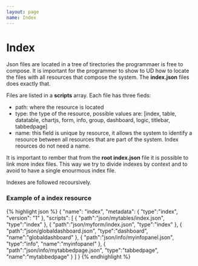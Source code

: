 ```yaml
---
layout: page
name: Index
---
```


# Index

Json files are located in a tree of tirectories the programmaer is free to compose.
It is important for the programmer to show to UD how to locate the files with all resources that compose the system.
The **index.json** files does exactly that.

Files are listed in a **scripts** array.
Each file has three fieds:

* path: where the resource is located
* type: the type of the resource, possible values are: [index, table, datatable, chartjs, form, info, group, dashboard, logic, titlebar, tabbedpage]
* name: this field is unique by resource, it allows the system to identify a resource between all resources that are part of the system. Index reources do not need a name.

It is important to rember that from the **root index.json** file it is possible to link more index files. This way we try to divide indexes by context and to avoid to have a single enourmous index file.

Indexes are followed recoursively.


### Example of a index resource

{% highlight json %}
{ 
  "name": "index",
  "metadata": { "type":"index", "version": "1" },
  "scripts": [
    { "path":"json/mytables/index.json", "type":"index" },
    { "path":"json/myform/index.json", "type":"index" },
	{ "path":"json/globaldashboard.json", "type":"dashboard", "name":"globaldashboard" },
	{ "path":"json/info/myinfopanel.json", "type":"info", "name":"myinfopanel" },
	{ "path":"json/info/mytabbedpage.json", "type":"tabbedpage", "name":"mytabbedpage" }
  ]
}
{% endhighlight %}

